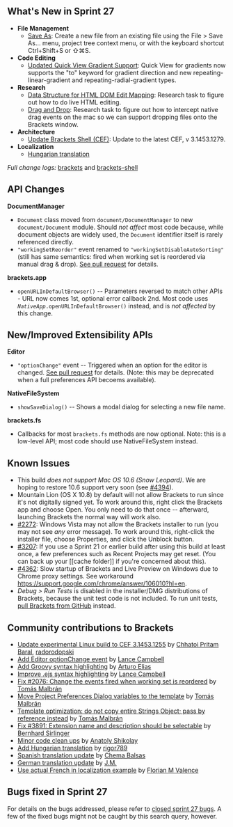 What's New in Sprint 27
-----------------------
* **File Management**
    * [Save As](https://trello.com/c/wxmFpxW3): Create a new file from an existing file using the File > Save As… menu, project tree context menu, or with the keyboard shortcut Ctrl+Shift+S or ⇧⌘S.
* **Code Editing**
    * [Updated Quick View Gradient Support](https://github.com/adobe/brackets/issues/3458): Quick View for gradients now supports the "to" keyword for gradient direction and new repeating-linear-gradient and repeating-radial-gradient types.
* **Research**
    * [Data Structure for HTML DOM Edit Mapping](https://trello.com/c/lGIOrElQ): Research task to figure out how to do live HTML editing. 
    * [Drag and Drop](https://trello.com/c/PDyKD95J): Research task to figure out how to intercept native drag events on the mac so we can support dropping files onto the Brackets window. 
* **Architecture**
    * [Update Brackets Shell (CEF)](https://trello.com/c/YQlER69q): Update to the latest CEF, v 3.1453.1279.
* **Localization**
    * [Hungarian translation](https://github.com/adobe/brackets/pull/4282)

_Full change logs:_ [brackets](https://github.com/adobe/brackets/compare/sprint-26...sprint-27#commits_bucket) and [brackets-shell](https://github.com/adobe/brackets-shell/compare/sprint-26...sprint-27#commits_bucket)


API Changes
-----------
**DocumentManager**
* `Document` class moved from `document/DocumentManager` to new `document/Document` module. Should _not affect_ most code because, while document objects are widely used, the `Document` identifier itself is rarely referenced directly.
* `"workingSetReorder"` event renamed to `"workingSetDisableAutoSorting"` (still has same semantics: fired when working set is reordered via manual drag & drop). [See pull request](https://github.com/adobe/brackets/pull/3080) for details.

**brackets.app**  
* `openURLInDefaultBrowser()` -- Parameters reversed to match other APIs - URL now comes 1st, optional error callback 2nd. Most code uses <code><i>NativeApp</i>.openURLInDefaultBrowser()</code> instead, and is _not affected_ by this change.

New/Improved Extensibility APIs
-------------------------------
**Editor**
* `"optionChange"` event -- Triggered when an option for the editor is changed. [See pull request](https://github.com/adobe/brackets/pull/4162) for details. (Note: this may be deprecated when a full preferences API becoems available).

**NativeFileSystem**
* `showSaveDialog()` -- Shows a modal dialog for selecting a new file name.

**brackets.fs**
* Callbacks for most `brackets.fs` methods are now optional. Note: this is a low-level API; most code should use NativeFileSystem instead.



Known Issues
------------
* This build _does not support Mac OS 10.6 (Snow Leopard)_. We are hoping to restore 10.6 support very soon (see [#4394](https://github.com/adobe/brackets/issues/4394)).
* Mountain Lion (OS X 10.8) by default will not allow Brackets to run since it's not digitally signed yet. To work around this, right click the Brackets app and choose Open. You only need to do that once -- afterward, launching Brackets the normal way will work also.
* [#2272](https://github.com/adobe/brackets/issues/2272): Windows Vista may not allow the Brackets installer to run (you may not see _any_ error message). To work around this, right-click the installer file, choose Properties, and click the Unblock button.
* [#3207](https://github.com/adobe/brackets/issues/3207): If you use a Sprint 21 or earlier build after using this build at least once, a few preferences such as Recent Projects may get reset. (You can back up your [[cache folder]] if you're concerned about this).
* [#4362](https://github.com/adobe/brackets/issues/4362): Slow startup of Brackets and Live Preview on Windows due to Chrome proxy settings. See workaround https://support.google.com/chrome/answer/106010?hl=en.
* _Debug > Run Tests_ is disabled in the installer/DMG distributions of Brackets, because the unit test code is not included. To run unit tests, [pull Brackets from GitHub](https://github.com/adobe/brackets/wiki/How-to-Hack-on-Brackets#wiki-getcode) instead.


Community contributions to Brackets
-----------------------------------
* [Update experimental Linux build to CEF 3.1453.1255](https://github.com/adobe/brackets-shell/pull/264) by [Chhatoi Pritam Baral](https://github.com/pritambaral), [radorodopski](https://github.com/radorodopski)
* [Add Editor optionChange event](https://github.com/adobe/brackets/pull/4162) by [Lance Campbell](https://github.com/lkcampbell)
* [Add Groovy syntax highlighting](https://github.com/adobe/brackets/pull/4322) by [Arturo Elias](https://github.com/arturoeanton)
* [Improve .ejs syntax highlighting](https://github.com/adobe/brackets/pull/4166) by [Lance Campbell](https://github.com/lkcampbell)
* [Fix #2076: Change the events fired when working set is reordered](https://github.com/adobe/brackets/pull/3080) by [Tomás Malbrán](https://github.com/TomMalbran)
* [Move Project Preferences Dialog variables to the template](https://github.com/adobe/brackets/pull/3286) by [Tomás Malbrán](https://github.com/TomMalbran)
* [Template optimization: do not copy entire Strings Object; pass by reference instead](https://github.com/adobe/brackets/pull/4260) by [Tomás Malbrán](https://github.com/TomMalbran)
* [Fix #3891: Extension name and description should be selectable](https://github.com/adobe/brackets/pull/4284) by [Bernhard Sirlinger](https://github.com/WebsiteDeveloper)
* [Minor code clean ups](https://github.com/adobe/brackets/pull/4059) by [Anatoly Shikolay](https://github.com/shikolay)
* [Add Hungarian translation](https://github.com/adobe/brackets/pull/4282) by [rigor789](https://github.com/rigor789)
* [Spanish translation update](https://github.com/adobe/brackets/pull/4286) by [Chema Balsas](https://github.com/jbalsas)
* [German translation update](https://github.com/adobe/brackets/pull/4279) by [J.M.](https://github.com/mynetx)
* [Use actual French in localization example](https://github.com/adobe/brackets/pull/4005) by [Florian M Valence](https://github.com/FloValence)


Bugs fixed in Sprint 27
-----------------------
For details on the bugs addressed, please refer to [closed sprint 27 bugs](https://github.com/adobe/brackets/issues?labels=&milestone=14&state=closed). A few of the fixed bugs might not be caught by this search query, however.